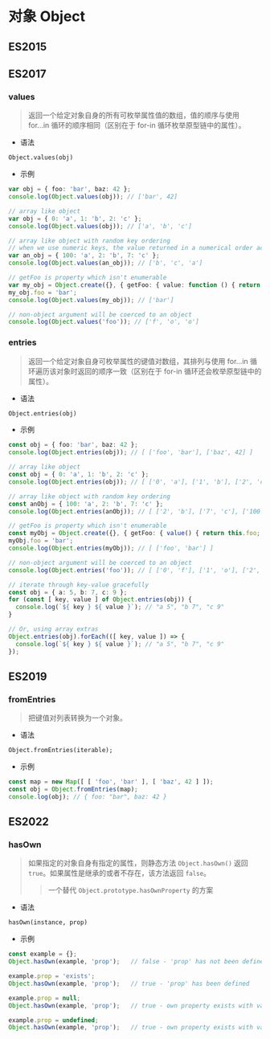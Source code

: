 # 对象 Object

## ES2015

## ES2017

### values

> 返回一个给定对象自身的所有可枚举属性值的数组，值的顺序与使用 for...in 循环的顺序相同（区别在于 for-in 循环枚举原型链中的属性）。

* 语法

```markdown
Object.values(obj)
```

* 示例

```ts
var obj = { foo: 'bar', baz: 42 };
console.log(Object.values(obj)); // ['bar', 42]

// array like object
var obj = { 0: 'a', 1: 'b', 2: 'c' };
console.log(Object.values(obj)); // ['a', 'b', 'c']

// array like object with random key ordering
// when we use numeric keys, the value returned in a numerical order according to the keys
var an_obj = { 100: 'a', 2: 'b', 7: 'c' };
console.log(Object.values(an_obj)); // ['b', 'c', 'a']

// getFoo is property which isn't enumerable
var my_obj = Object.create({}, { getFoo: { value: function () { return this.foo; } } });
my_obj.foo = 'bar';
console.log(Object.values(my_obj)); // ['bar']

// non-object argument will be coerced to an object
console.log(Object.values('foo')); // ['f', 'o', 'o']
```

### entries

> 返回一个给定对象自身可枚举属性的键值对数组，其排列与使用 for...in 循环遍历该对象时返回的顺序一致（区别在于 for-in
循环还会枚举原型链中的属性）。

* 语法

```markdown
Object.entries(obj)
```

* 示例

```ts
const obj = { foo: 'bar', baz: 42 };
console.log(Object.entries(obj)); // [ ['foo', 'bar'], ['baz', 42] ]

// array like object
const obj = { 0: 'a', 1: 'b', 2: 'c' };
console.log(Object.entries(obj)); // [ ['0', 'a'], ['1', 'b'], ['2', 'c'] ]

// array like object with random key ordering
const anObj = { 100: 'a', 2: 'b', 7: 'c' };
console.log(Object.entries(anObj)); // [ ['2', 'b'], ['7', 'c'], ['100', 'a'] ]

// getFoo is property which isn't enumerable
const myObj = Object.create({}, { getFoo: { value() { return this.foo; } } });
myObj.foo = 'bar';
console.log(Object.entries(myObj)); // [ ['foo', 'bar'] ]

// non-object argument will be coerced to an object
console.log(Object.entries('foo')); // [ ['0', 'f'], ['1', 'o'], ['2', 'o'] ]

// iterate through key-value gracefully
const obj = { a: 5, b: 7, c: 9 };
for (const [ key, value ] of Object.entries(obj)) {
  console.log(`${ key } ${ value }`); // "a 5", "b 7", "c 9"
}

// Or, using array extras
Object.entries(obj).forEach(([ key, value ]) => {
  console.log(`${ key } ${ value }`); // "a 5", "b 7", "c 9"
});
```

## ES2019

### fromEntries

> 把键值对列表转换为一个对象。

* 语法

```markdown
Object.fromEntries(iterable);
```

* 示例

```ts
const map = new Map([ [ 'foo', 'bar' ], [ 'baz', 42 ] ]);
const obj = Object.fromEntries(map);
console.log(obj); // { foo: "bar", baz: 42 }
```


## ES2022

### hasOwn

> 如果指定的对象自身有指定的属性，则静态方法 `Object.hasOwn()` 返回 `true`。如果属性是继承的或者不存在，该方法返回 `false`。
> > 一个替代 `Object.prototype.hasOwnProperty` 的方案

* 语法

```markdown
hasOwn(instance, prop)
```

* 示例

```ts
const example = {};
Object.hasOwn(example, 'prop');   // false - 'prop' has not been defined

example.prop = 'exists';
Object.hasOwn(example, 'prop');   // true - 'prop' has been defined

example.prop = null;
Object.hasOwn(example, 'prop');   // true - own property exists with value of null

example.prop = undefined;
Object.hasOwn(example, 'prop');   // true - own property exists with value of undefined
```
